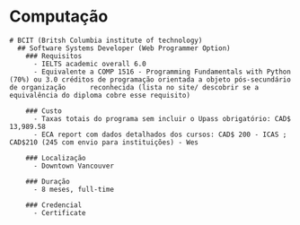   # Computação
  
    # BCIT (Britsh Columbia institute of technology)
      ## Software Systems Developer (Web Programmer Option)
        ### Requisitos
          - IELTS academic overall 6.0
          - Equivalente a COMP 1516 - Programming Fundamentals with Python (70%) ou 3.0 créditos de programação orientada a objeto pós-secundário de organização      reconhecida (lista no site/ descobrir se a equivalência do diploma cobre esse requisito)
        
        ### Custo
          - Taxas totais do programa sem incluir o Upass obrigatório: CAD$ 13,989.58
          - ECA report com dados detalhados dos cursos: CAD$ 200 - ICAS ; CAD$210 (245 com envio para instituições) - Wes
        
        ### Localização
          - Downtown Vancouver
        
        ### Duração
          - 8 meses, full-time
        
        ### Credencial
          - Certificate

